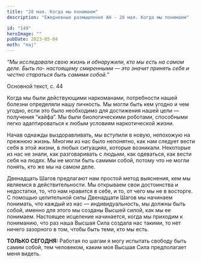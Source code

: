 ```yaml
---
title: "28 мая. Когда мы понимаем"
description: "Ежедневные размышления АН - 28 мая. Когда мы понимаем"

id: "149"
heroImage: ""
pubDate: 2023-05-04
moth: "maj"
---
```


_“Мы исследовали свою жизнь и обнаружили, кто мы есть на самом деле. Быть по-
настоящему смиренными — это значит принять себя и честно стараться быть самими
собой.”_

Основной текст, с. 44

Когда мы были действующими наркоманами, потребности нашей болезни определяли
нашу личность. Мы могли быть кем угодно и чем угодно, если это было необходимо
для достижения нашей цели — получения “кайфа”. Мы были биологическими
роботами, способными легко адаптироваться к любым условиям наркотической
жизни.

Начав однажды выздоравливать, мы вступили в новую, непохожую на прежнюю жизнь.
Многим из нас было непонятно, как нам следует вести себя в этой жизни, в любых
ситуациях, которые возникали. Некоторые из нас не знали, как разговаривать с
людьми, как одеваться, как вести себя на людях. Мы не могли быть самими собой,
потому что не могли понять, кто же мы на самом деле.

Двенадцать Шагов предлагают нам простой метод выяснения, кем мы являемся в
действительности. Мы открываем свои достоинства и недостатки, то, что нам
нравится в себе, и то, от чего мы не в восторге. С помощью целительной силы
Двенадцати Шагов мы начинаем понимать, что каждый из нас — индивидуальность,
мы должны быть собой, именно для этого мы созданы Высшей силой, как мы ее
понимаем. Настоящее исцеление начинается, когда мы приходим к пониманию, что
раз наша Высшая Сила создала нас такими, то нет ничего зазорного в том, чтобы
быть теми, кто мы есть.

**ТОЛЬКО СЕГОДНЯ:** Работая по шагам я могу испытать свободу быть самим собой,
тем человеком, каким моя Высшая Сила предполагает меня видеть.
